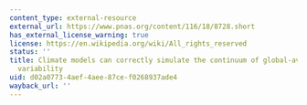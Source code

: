 ```yaml
---
content_type: external-resource
external_url: https://www.pnas.org/content/116/18/8728.short
has_external_license_warning: true
license: https://en.wikipedia.org/wiki/All_rights_reserved
status: ''
title: Climate models can correctly simulate the continuum of global-average temperature
  variability
uid: d02a0773-4aef-4aee-87ce-f0268937ade4
wayback_url: ''
---
```

